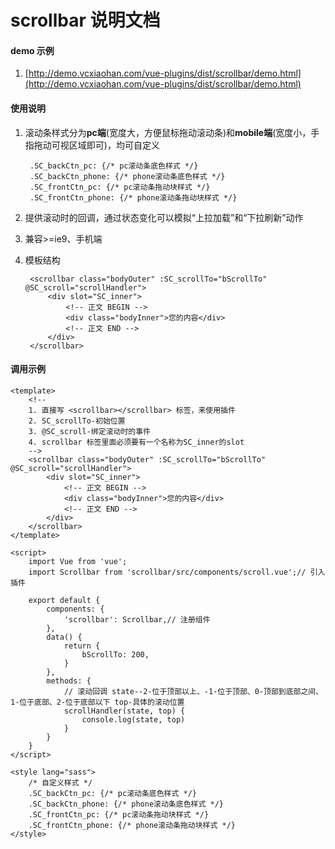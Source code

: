 # scrollbar 说明文档

#### demo 示例
1. [http://demo.vcxiaohan.com/vue-plugins/dist/scrollbar/demo.html](http://demo.vcxiaohan.com/vue-plugins/dist/scrollbar/demo.html)

#### 使用说明

1. 滚动条样式分为**pc端**(宽度大，方便鼠标拖动滚动条)和**mobile端**(宽度小，手指拖动可视区域即可)，均可自定义

		.SC_backCtn_pc: {/* pc滚动条底色样式 */}
		.SC_backCtn_phone: {/* phone滚动条底色样式 */}
		.SC_frontCtn_pc: {/* pc滚动条拖动块样式 */}
		.SC_frontCtn_phone: {/* phone滚动条拖动块样式 */}

2. 提供滚动时的回调，通过状态变化可以模拟“上拉加载”和“下拉刷新”动作
3. 兼容>=ie9、手机端
4. 模板结构

		<scrollbar class="bodyOuter" :SC_scrollTo="bScrollTo" @SC_scroll="scrollHandler">
	        <div slot="SC_inner">
	            <!-- 正文 BEGIN -->
	            <div class="bodyInner">您的内容</div>
	            <!-- 正文 END -->
	        </div>
	    </scrollbar>
    	
#### 调用示例

	<template>
	    <!-- 
	    1. 直接写 <scrollbar></scrollbar> 标签，来使用插件
	    2. SC_scrollTo-初始位置
		3. @SC_scroll-绑定滚动时的事件
		4. scrollbar 标签里面必须要有一个名称为SC_inner的slot
	    -->
	    <scrollbar class="bodyOuter" :SC_scrollTo="bScrollTo" @SC_scroll="scrollHandler">
	        <div slot="SC_inner">
	            <!-- 正文 BEGIN -->
	            <div class="bodyInner">您的内容</div>
	            <!-- 正文 END -->
	        </div>
	    </scrollbar>
	</template>
	
	<script>
	    import Vue from 'vue';
	    import Scrollbar from 'scrollbar/src/components/scroll.vue';// 引入插件
	
	    export default {
	        components: {
	            'scrollbar': Scrollbar,// 注册组件
	        },
	        data() {
	            return {
	                bScrollTo: 200,
	            }
	        },
			methods: {
				// 滚动回调 state--2-位于顶部以上、-1-位于顶部、0-顶部到底部之间、1-位于底部、2-位于底部以下 top-具体的滚动位置
				scrollHandler(state, top) {
					console.log(state, top)
				}
			}
	    }
	</script>
	
	<style lang="sass">
		/* 自定义样式 */
		.SC_backCtn_pc: {/* pc滚动条底色样式 */}
		.SC_backCtn_phone: {/* phone滚动条底色样式 */}
		.SC_frontCtn_pc: {/* pc滚动条拖动块样式 */}
		.SC_frontCtn_phone: {/* phone滚动条拖动块样式 */}
	</style>




